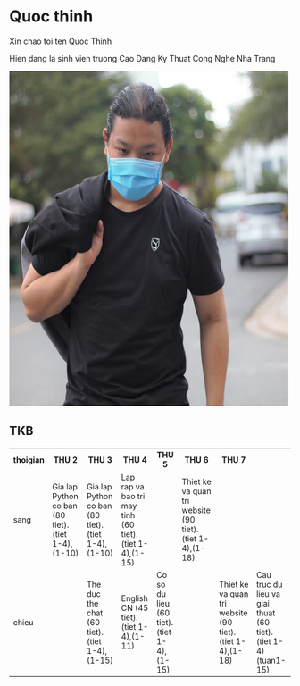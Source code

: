<html>
<head>
<title>Quoc Thinh</title>
</head>
<body>

<h1>Quoc thinh</h1>
<p>Xin chao toi ten Quoc Thinh</p>
  <p>Hien dang la sinh vien truong Cao Dang Ky Thuat Cong Nghe Nha Trang</p>
  <img src="qt.jpg" alt="HOTBOYQUANCAM" width="500" height="600">
  <h2>TKB</h2>
  <table>
  <tr>
    <th>thoigian</th>
    <th>THU 2</th>
    <th>THU 3</th>
    <th>THU 4</th>
    <th>THU 5</th>
    <th>THU 6</th>
    <th>THU 7</th>
  </tr>
  <tr>
    <td>sang</td>
    <td>Gia lap Python co ban (80 tiet).(tiet 1-4),(1-10)</td>
    <td>Gia lap Python co ban (80 tiet).(tiet 1-4),(1-10)</td>
    <td>Lap rap va bao tri may tinh (60 tiet).(tiet 1-4),(1-15)</td>
    <td></td>
    <td>Thiet ke va quan tri website (90 tiet).(tiet 1-4),(1-18)</td>
    <td></td>
  </tr>
  <tr>
    <td>chieu</td>
    <td></td>
    <td>The duc the chat (60 tiet).(tiet 1-4),(1-15)</td>
    <td>English CN (45 tiet).(tiet 1-4),(1-11)</td>
    <td>Co so du lieu (60 tiet).(tiet 1-4),(1-15)</td>
    <td><td>Thiet ke va quan tri website (90 tiet).(tiet 1-4),(1-18)</td>
    <td>Cau truc du lieu va giai thuat (60 tiet).(tiet 1-4)(tuan1-15)</td>
  </tr>
  
</table>

</body>
</html>
